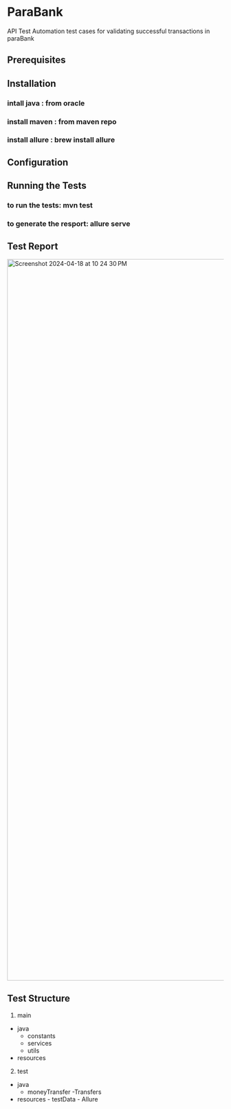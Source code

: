 # ParaBank
API Test Automation test cases for validating successful transactions in paraBank

## Prerequisites


## Installation 
 ### intall java    : from oracle 
 ### install maven  : from maven repo
 ### install allure : brew install allure


## Configuration


## Running the Tests
### to run the tests: mvn test 
### to generate the resport: allure serve 

## Test Report
<img width="1676" alt="Screenshot 2024-04-18 at 10 24 30 PM" src="https://github.com/HagarAbdelwahab/ParaBank/assets/40496950/e24d0119-55e0-47e2-9dc9-bae5e2bd32ed">


## Test Structure
  1. main
   - java
     - constants
     - services
     - utils
   - resources
 2. test
   - java
     - moneyTransfer
        -Transfers
   - resources
    - testData
    - Allure
